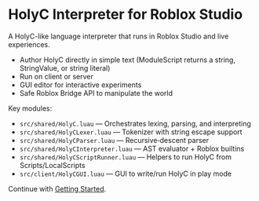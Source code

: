 # HolyC Interpreter for Roblox Studio

A HolyC-like language interpreter that runs in Roblox Studio and live experiences.

- Author HolyC directly in simple text (ModuleScript returns a string, StringValue, or string literal)
- Run on client or server
- GUI editor for interactive experiments
- Safe Roblox Bridge API to manipulate the world

Key modules:
- `src/shared/HolyC.luau` — Orchestrates lexing, parsing, and interpreting
- `src/shared/HolyCLexer.luau` — Tokenizer with string escape support
- `src/shared/HolyCParser.luau` — Recursive‑descent parser
- `src/shared/HolyCInterpreter.luau` — AST evaluator + Roblox builtins
- `src/shared/HolyCScriptRunner.luau` — Helpers to run HolyC from Scripts/LocalScripts
- `src/client/HolyCGUI.luau` — GUI to write/run HolyC in play mode

Continue with [Getting Started](#/getting-started).

